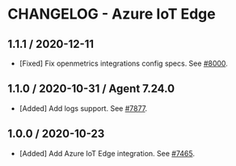 # CHANGELOG - Azure IoT Edge

## 1.1.1 / 2020-12-11

* [Fixed] Fix openmetrics integrations config specs. See [#8000](https://github.com/DataDog/integrations-core/pull/8000).

## 1.1.0 / 2020-10-31 / Agent 7.24.0

* [Added] Add logs support. See [#7877](https://github.com/DataDog/integrations-core/pull/7877).

## 1.0.0 / 2020-10-23

* [Added] Add Azure IoT Edge integration. See [#7465](https://github.com/DataDog/integrations-core/pull/7465).

